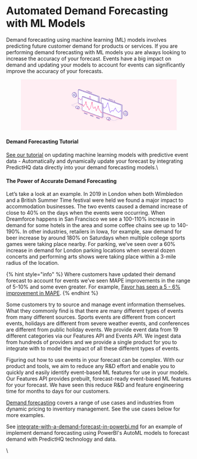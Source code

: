 # Automated Demand Forecasting with ML Models

Demand forecasting using machine learning (ML) models involves predicting future customer demand for products or services. If you are performing demand forecasting with ML models you are always looking to increase the accuracy of your forecast. Events have a big impact on demand and updating your models to account for events can significantly improve the accuracy of your forecasts.

<figure><img src="../../.gitbook/assets/Tutorials illustration 1.png" alt=""><figcaption></figcaption></figure>

#### Demand Forecasting Tutorial

[See our tutorial](../guides/tutorials/improving-demand-forecasting-models-with-event-features.md) on updating machine learning models with predictive event data - Automatically and dynamically update your forecast by integrating PredictHQ data directly into your demand forecasting models.\


#### The Power of Accurate Demand Forecasting

Let’s take a look at an example. In 2019 in London when both Wimbledon and a British Summer Time festival were held we found a major impact to accommodation businesses. The two events caused a demand increase of close to 40% on the days when the events were occurring. When Dreamforce happens in San Francisco we see a 100-110% increase in demand for some hotels in the area and some coffee chains see up to 140-190%. In other industries, retailers in Iowa, for example, saw demand for beer increase by around 180% on Saturdays when multiple college sports games were taking place nearby. For parking, we’ve seen over a 60% increase in demand for London parking locations when several dozen concerts and performing arts shows were taking place within a 3-mile radius of the location.

{% hint style="info" %}
Where customers have updated their demand forecast to account for events we’ve seen MAPE improvements in the range of 5-10% and some even greater. For example, [Favor has seen a 5 - 6% improvement in MAPE](https://www.predicthq.com/customers/favor).
{% endhint %}

Some customers try to source and manage event information themselves. What they commonly find is that there are many different types of events from many different sources. Sports events are different from concert events, holidays are different from severe weather events, and conferences are different from public holiday events. We provide event data from 19 different categories via our Features API and Events API. We ingest data from hundreds of providers and we provide a single product for you to integrate with to model the impact of all these different types of events.

Figuring out how to use events in your forecast can be complex. With our product and tools, we aim to reduce any R\&D effort and enable you to quickly and easily identify event-based ML features for use in your models. Our Features API provides prebuilt, forecast-ready event-based ML features for your forecast. We have seen this reduce R\&D and feature engineering time for months to days for our customers.&#x20;

[Demand forecasting](../guides/tutorials/improving-demand-forecasting-models-with-event-features.md) covers a range of use cases and industries from dynamic pricing to inventory management. See the use cases below for more examples.

See [integrate-with-a-demand-forecast-in-powerbi.md](../../integrations/third-party-integrations/integrate-with-a-demand-forecast-in-powerbi.md "mention") for an example of implement demand forecasting using PowerBI's AutoML models to forecast demand with PredictHQ technology and data.

\
